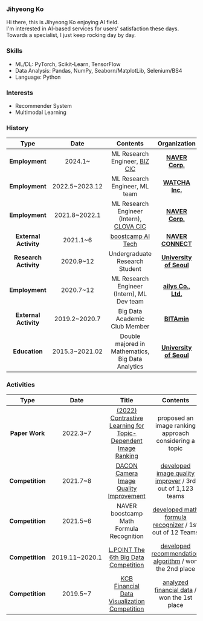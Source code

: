 ### Jihyeong Ko
Hi there, this is Jihyeong Ko enjoying AI field.  
I'm interested in AI-based services for users' satisfaction these days.  
Towards a specialist, I just keep rocking day by day.

### Skills
* ML/DL: PyTorch, Scikit-Learn, TensorFlow
* Data Analysis: Pandas, NumPy, Seaborn/MatplotLib, Selenium/BS4
* Language: Python

### Interests
* Recommender System
* Multimodal Learning

### History

| **Type** | **Date** | **Contents** | **Organization** |
|:--------:|:--------:|:--------:|:--------:|
| **Employment** | 2024.1~ | ML Research Engineer, [BIZ CIC](https://business.naver.com/service.html) | **[NAVER Corp.](https://www.navercorp.com)** |
| **Employment** | 2022.5~2023.12 | ML Research Engineer, ML team | **[WATCHA Inc.](https://watcha.com/browse/video)** |
| **Employment** | 2021.8~2022.1 | ML Research Engineer (Intern), [CLOVA CIC](https://clova.ai/ko) | **[NAVER Corp.](https://www.navercorp.com)** |
| **External Activity** | 2021.1~6 | [boostcamp AI Tech](https://boostcamp.connect.or.kr/) | **[NAVER CONNECT](https://www.connect.or.kr/)** |
| **Research Activity** | 2020.9~12 | Undergraduate Research Student | **[University of Seoul](http://www.uos.ac.kr/intro.htm)** |
| **Employment** | 2020.7~12 | ML Research Engineer (Intern), ML Dev team | **[ailys Co., Ltd.](https://davincilabs.ai/ko)** |
| **External Activity** | 2019.2~2020.7 | Big Data Academic Club Member | **[BITAmin](https://cafe.naver.com/bitamin123)** |
| **Education** | 2015.3~2021.02  | Double majored in Mathematics, Big Data Analytics | **[University of Seoul](http://www.uos.ac.kr/intro.htm)** |


### Activities
| **Type** | **Date** | **Title** |**Contents** | **Host** |
|:--------:|:--------:|:--------:|:--------:|:--------:|
| **Paper Work** | 2022.3~7 | [(2022) Contrastive Learning for Topic-Dependent Image Ranking](https://drive.google.com/file/d/1p0GVZzbrjA6_pqpmQYrrS6R_l_WBicim/view?usp=sharing) | proposed an image ranking approach considering a topic | [**The 4th Workshop on RecSys in Fashion & Retail**](https://recsys.acm.org/recsys22/fashionxrecsys/) |
| **Competition** | 2021.7~8 | [DACON Camera Image Quality Improvement](https://dacon.io/competitions/official/235746/overview/description) | [developed image quality improver](https://github.com/iloveslowfood/image-reconstruction) / 3rd out of 1,123 teams | **[LG AI Research](https://www.lgresearch.ai)** |
| **Competition** | 2021.5~6 | NAVER boostcamp Math Formula Recognition | [developed math formula recognizer](https://github.com/bcaitech1/p4-fr-sorry-math-but-love-you) / 1st out of 12 Teams | **[NAVER CONNECT](https://www.connect.or.kr/)** |
| **Competition** | 2019.11~2020.1 | [L.POINT The 6th Big Data Competition](https://competition.lpoint.com/front/Guideline.tran) | [developed recommendation algorithm](https://github.com/iloveslowfood/6thLPOINTBigdataCompetition) / won the 2nd place  | **[LOTTE Members](http://www.lottecorp.com/business/compDetail.do?compCd=L213)** | 
| **Competition** | 2019.5~7 | [KCB Financial Data Visualization Competition](https://dacon.io/competitions/official/82407/overview) | [analyzed financial data](https://github.com/iloveslowfood/8thKCBFinanceDataVisualization) / won the 1st place | **[KCB](http://www.koreacb.com)** |
